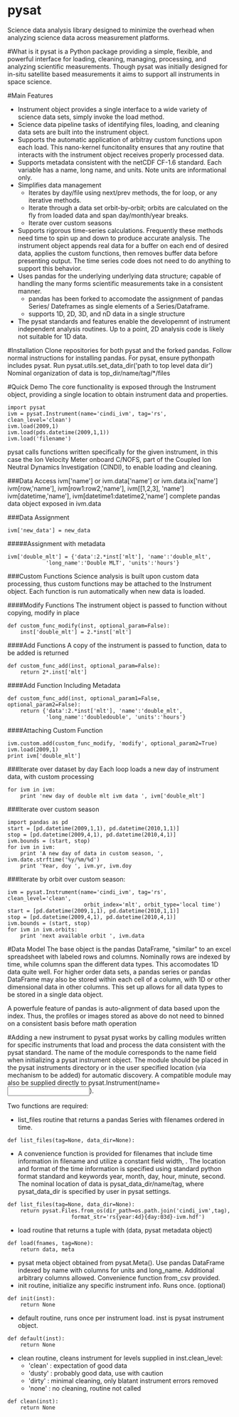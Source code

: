 # pysat
Science data analysis library designed to minimize the overhead when analyzing science data across measurement platforms. 

#What is it
pysat is a Python package providing a simple, flexible, and powerful interface
for loading, cleaning, managing, processing, and analyzing scientific 
measurements. Though pysat was initially designed for in-situ
satellite based measurements it aims to support all instruments in space science.

#Main Features
* Instrument object provides a single interface to a wide variety of
science data sets, simply invoke the load method.
* Science data pipeline tasks of identifying files, loading, and cleaning
data sets are built into the instrument object. 
* Supports the automatic application of arbitray custom functions 
 upon each load. This nano-kernel funcitonality ensures that any routine that
 interacts with the instrument object receives properly processed data.
* Supports metadata consistent with the netCDF CF-1.6 standard. Each variable 
has a name, long name, and units. Note units are informational only.
* Simplifies data management
  * Iterates by day/file using next/prev methods, the for loop, or any iterative
  methods.
  * Iterate through a data set orbit-by-orbit; orbits are calculated on the fly
from loaded data and span day/month/year breaks.
  * Iterate over custom seasons
* Supports rigorous time-series calculations. Frequently these methods need
time to spin up and down to produce accurate analysis. The instrument object
appends real data for a buffer on each end of desired data, applies the custom 
functions, then removes buffer data before presenting output. The time
series code does not need to do anything to support this behavior. 
* Uses pandas for the underlying underlying data structure;
capable of handling the many forms scientific measurements take in a consistent
manner.
  * pandas has been forked to accomodate the assignment of pandas Series/
  Dateframes as single elements of a Series/Dataframe.
  * supports 1D, 2D, 3D, and nD data in a single structure
* The pysat standards and features enable the developemnt of instrument 
independent analysis routines. Up to a point, 2D analysis code is likely
not suitable for 1D data.

#Installation
Clone repositories for both pysat and the forked pandas.
Follow normal instructions for installing pandas.
For pysat, ensure pythonpath includes pysat.
Run pysat.utils.set_data_dir('path to top level data dir')
Nominal organization of data is top_dir/name/tag/*/files

#Quick Demo
The core functionality is exposed through the Instrument object, providing a single
location to obtain instrument data and properties. 
```
import pysat
ivm = pysat.Instrument(name='cindi_ivm', tag='rs', clean_level='clean')
ivm.load(2009,1)
ivm.load(pds.datetime(2009,1,1))
ivm.load('filename')
```
pysat calls functions written specifically for the given instrument, in this
case the Ion Velocity Meter onboard C/NOFS, part of the Coupled Ion
Neutral Dynamics Investigation (CINDI), to enable loading and cleaning.

###Data Access
ivm['name'] or ivm.data['name'] or ivm.data.ix['name']
ivm[row,'name'], ivm[row1:row2,'name'], ivm[[1,2,3], 'name']
ivm[datetime,'name'], ivm[datetime1:datetime2,'name']
complete pandas data object exposed in ivm.data

###Data Assignment
```
ivm['new_data'] = new_data
```
#####Assignment with metadata
```
ivm['double_mlt'] = {'data':2.*inst['mlt'], 'name':'double_mlt', 
            'long_name':'Double MLT', 'units':'hours'}
```
###Custom Functions
Science analysis is built upon custom data processing, thus custom functions 
may be attached to the Instrument object. Each function is 
run automatically when new data is loaded.

####Modify Functions
The instrument object is passed to function without copying, modify in place
```
def custom_func_modify(inst, optional_param=False):
    inst['double_mlt'] = 2.*inst['mlt']
```    
####Add Functions
A copy of the instrument is passed to function, data to be added is returned
```
def custom_func_add(inst, optional_param=False):
    return 2*.inst['mlt']
```
####Add Function Including Metadata
```
def custom_func_add(inst, optional_param1=False, optional_param2=False):
    return {'data':2.*inst['mlt'], 'name':'double_mlt', 
            'long_name':'doubledouble', 'units':'hours'}
```
####Attaching Custom Function
```
ivm.custom.add(custom_func_modify, 'modify', optional_param2=True)
ivm.load(2009,1)
print ivm['double_mlt']
```
###Iterate over dataset by day
Each loop loads a new day of instrument data, with custom processing
```
for ivm in ivm:
    print 'new day of double mlt ivm data ', ivm['double_mlt']
```   
###Iterate over custom season
```
import pandas as pd
start = [pd.datetime(2009,1,1), pd.datetime(2010,1,1)]
stop = [pd.datetime(2009,4,1), pd.datetime(2010,4,1)]
ivm.bounds = (start, stop)
for ivm in ivm:
    print 'A new day of data in custom season, ', ivm.date.strftime('%y/%m/%d')
    print 'Year, doy ', ivm.yr, ivm.doy
```
###Iterate by orbit over custom season:
```
ivm = pysat.Instrument(name='cindi_ivm', tag='rs', clean_level='clean',
                        orbit_index='mlt', orbit_type='local time')
start = [pd.datetime(2009,1,1), pd.datetime(2010,1,1)]
stop = [pd.datetime(2009,4,1), pd.datetime(2010,4,1)]
ivm.bounds = (start, stop)
for ivm in ivm.orbits:
    print 'next available orbit ', ivm.data
```
#Data Model
The base object is the pandas DataFrame, "similar" to an excel spreadsheet
with labeled rows and columns. Nominally rows are indexed by time, while
columns span the different data types. This accomodates 1D data quite well.
For higher order data sets, a pandas series or pandas DataFrame may also be stored
within each cell of a column, with 1D or other dimensional data in other columns.
This set up allows for all data types to be stored in a single data object.

A powerfule feature of pandas is auto-alignment of data based upon the index.
Thus, the profiles or images stored as above do not need to binned on a consistent
basis before math operation

#Adding a new instrument to pysat
pysat works by calling modules written for specific instruments
that load and process the data consistent with the pysat standard. The name
of the module corresponds to the name field when initializing a pysat
instrument object. The module should be placed in the pysat instruments
directory or in the user specified location (via mechanism to be added) 
for automatic discovery. A compatible module may also be supplied directly
to pysat.Instrument(name=<input module object>).

Two functions are required:
* list_files routine that returns a pandas Series
with filenames ordered in time. 
```
def list_files(tag=None, data_dir=None):
```
* A convenience function is provided for filenames that include time information in filename
and utilize a constant field width, . The 
location and format of the time information is specified using standard
python format standard and keywords year, month, day, hour, minute, second. The
nominal location of data is pysat_data_dir/name/tag, where pysat_data_dir
is specified by user in pysat settings.
```
def list_files(tag=None, data_dir=None):
    return pysat.Files.from_os(dir_path=os.path.join('cindi_ivm',tag), 
                    format_str='rs{year:4d}{day:03d}-ivm.hdf')
```                                

* load routine that returns a tuple with (data, pysat metadata object)
```
def load(fnames, tag=None):
    return data, meta
```
* pysat meta object obtained from pysat.Meta(). Use pandas DataFrame indexed
by name with columns for units and long_name. Additional arbitrary columns allowed.
Convenience function from_csv provided.
* init routine, initialize any specific instrument info. Runs once. (optional)
```
def init(inst):
    return None
```
* default routine, runs once per instrument load. inst is pysat instrument object.
```
def default(inst):
    return None
```
* clean routine, cleans instrument for levels supplied in inst.clean_level:
  * 'clean' : expectation of good data
  * 'dusty' : probably good data, use with caution
  * 'dirty' : minimal cleaning, only blatant instrument errors removed
  * 'none'  : no cleaning, routine not called
```
def clean(inst):
    return None
```


